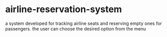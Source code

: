 # airline-reservation-system
a system developed for tracking airline seats and reserving empty ones for passengers.
the user can choose the desired option from the menu
